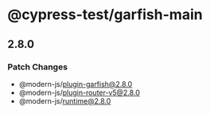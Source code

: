 # @cypress-test/garfish-main

## 2.8.0

### Patch Changes

- @modern-js/plugin-garfish@2.8.0
- @modern-js/plugin-router-v5@2.8.0
- @modern-js/runtime@2.8.0
